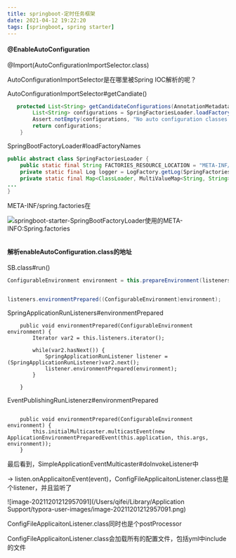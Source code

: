 ```yaml
---
title: springboot-定时任务框架
date: 2021-04-12 19:22:20
tags: [springboot, spring starter]
---
```




#### @EnableAutoConfiguration

@Import(AutoConfigurationImportSelector.class)



AutoConfigurationImportSelector是在哪里被Spring IOC解析的呢？



AutoConfigurationImportSelector#getCandiate()

```java
   protected List<String> getCandidateConfigurations(AnnotationMetadata metadata, AnnotationAttributes attributes) {
        List<String> configurations = SpringFactoriesLoader.loadFactoryNames(this.getSpringFactoriesLoaderFactoryClass(), this.getBeanClassLoader());
        Assert.notEmpty(configurations, "No auto configuration classes found in META-INF/spring.factories. If you are using a custom packaging, make sure that file is correct.");
        return configurations;
    }
```

SpringBootFactoryLoader#loadFactoryNames

```java
public abstract class SpringFactoriesLoader {
    public static final String FACTORIES_RESOURCE_LOCATION = "META-INF/spring.factories";
    private static final Log logger = LogFactory.getLog(SpringFactoriesLoader.class);
    private static final Map<ClassLoader, MultiValueMap<String, String>> cache = new ConcurrentReferenceHashMap();
...
}
```

META-INF/spring.factories在

![springboot-starter-SpringBootFactoryLoader使用的META-INFO:Spring.factories](/Users/qifei/Documents/blog/source/_posts/编程语言/Java/springboot/springboot-starter-SpringBootFactoryLoader使用的META-INFO:Spring.factories.png)

```

```





#### 解析enableAutoConfiguration.class的地址

SB.class#run()

```java
ConfigurableEnvironment environment = this.prepareEnvironment(listeners, applicationArguments);


listeners.environmentPrepared((ConfigurableEnvironment)environment);
```

SpringApplicationRunListeners#environmentPrepared

```
    public void environmentPrepared(ConfigurableEnvironment environment) {
        Iterator var2 = this.listeners.iterator();

        while(var2.hasNext()) {
            SpringApplicationRunListener listener = (SpringApplicationRunListener)var2.next();
            listener.environmentPrepared(environment);
        }

    }
```

EventPublishingRunListenerz#environmentPrepared

```
    
    public void environmentPrepared(ConfigurableEnvironment environment) {
        this.initialMulticaster.multicastEvent(new ApplicationEnvironmentPreparedEvent(this.application, this.args, environment));
    }
```

最后看到，SimpleApplicationEventMulticaster#doInvokeListener中

-> listen.onApplicaitonEvent(event)，ConfigFileApplicaitonListener.class也是个listener，并且监听了

![image-20211201212957091](/Users/qifei/Library/Application Support/typora-user-images/image-20211201212957091.png)







ConfigFileApplicaitonListener.class同时也是个postProcessor



ConfigFileApplicaitonListener.class会加载所有的配置文件，包括yml中include的文件

